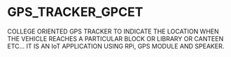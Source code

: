# GPS_TRACKER_GPCET
COLLEGE ORIENTED GPS TRACKER TO INDICATE THE LOCATION WHEN THE VEHICLE REACHES A PARTICULAR BLOCK OR LIBRARY OR CANTEEN ETC... IT IS AN IoT APPLICATION USING RPi, GPS MODULE AND SPEAKER.
